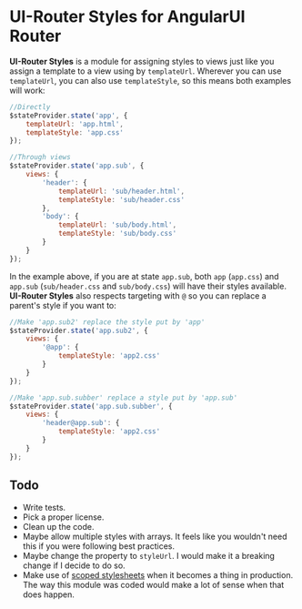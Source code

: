 # UI-Router Styles for AngularUI Router

**UI-Router Styles** is a module for assigning styles to views just like you assign a template to a view using by `templateUrl`. Wherever you can use `templateUrl`, you can also use `templateStyle`, so this means both examples will work:

```javascript
//Directly
$stateProvider.state('app', {
	templateUrl: 'app.html',
	templateStyle: 'app.css'
});

//Through views
$stateProvider.state('app.sub', {
	views: {
		'header': {
			templateUrl: 'sub/header.html',
			templateStyle: 'sub/header.css'		
		},
		'body': {
			templateUrl: 'sub/body.html',
			templateStyle: 'sub/body.css'		
		}
	}
});

```

In the example above, if you are at state `app.sub`, both `app` (`app.css`) and `app.sub` (`sub/header.css` and `sub/body.css`) will have their styles available. **UI-Router Styles** also respects targeting with `@` so you can replace a parent's style if you want to:

```javascript
//Make 'app.sub2' replace the style put by 'app'
$stateProvider.state('app.sub2', {
	views: {
		'@app': {
			templateStyle: 'app2.css'		
		}
	}
});

//Make 'app.sub.subber' replace a style put by 'app.sub'
$stateProvider.state('app.sub.subber', {
	views: {
		'header@app.sub': {
			templateStyle: 'app2.css'		
		}
	}
});

```

## Todo

- Write tests.
- Pick a proper license.
- Clean up the code.
- Maybe allow multiple styles with arrays. It feels like you wouldn't need this if you were following best practices.
- Maybe change the property to `styleUrl`. I would make it a breaking change if I decide to do so.
- Make use of [scoped stylesheets](https://developer.mozilla.org/en-US/docs/Web/HTML/Element/style#A_scoped_stylesheet) when it becomes a thing in production. The way this module was coded would make a lot of sense when that does happen.